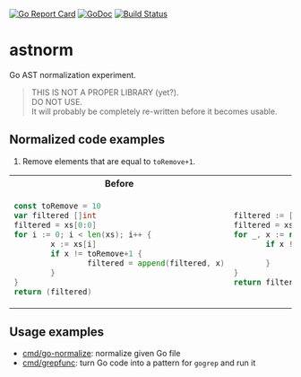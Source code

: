[![Go Report Card](https://goreportcard.com/badge/github.com/Quasilyte/astnorm)](https://goreportcard.com/report/github.com/Quasilyte/astnorm)
[![GoDoc](https://godoc.org/github.com/Quasilyte/astnorm?status.svg)](https://godoc.org/github.com/Quasilyte/astnorm)
[![Build Status](https://travis-ci.org/Quasilyte/astnorm.svg?branch=master)](https://travis-ci.org/Quasilyte/astnorm)

# astnorm

Go AST normalization experiment.

> THIS IS NOT A PROPER LIBRARY (yet?).<br>
> DO NOT USE.<br>
> It will probably be completely re-written before it becomes usable.

## Normalized code examples

1. Remove elements that are equal to `toRemove+1`.

<table>
  <tr>
    <th>Before</th>
    <th>After</th>
  </tr>
  
  <tr><td>
  
```go
const toRemove = 10
var filtered []int
filtered = xs[0:0]
for i := 0; i < len(xs); i++ {
        x := xs[i]
        if x != toRemove+1 {
                filtered = append(filtered, x)
        }
}
return (filtered)
```
  
  </td><td>
     
 ```go
filtered := []int{}
filtered = xs[:0]
for _, x := range xs {
        if x != 11 {
                filtered = append(filtered, x)
        }
}
return filtered
```
     
  </td></tr>
</table>

## Usage examples

* [cmd/go-normalize](/cmd/go-normalize): normalize given Go file
* [cmd/grepfunc](/cmd/grepfunc): turn Go code into a pattern for `gogrep` and run it
